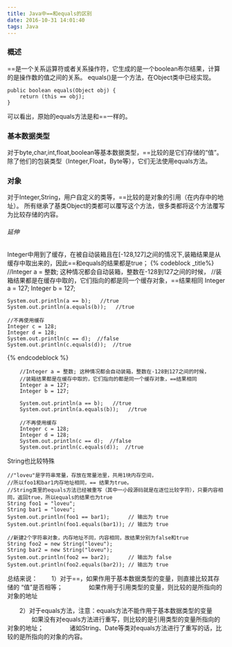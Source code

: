 ```yaml
---
title: Java中==和equals的区别
date: 2016-10-31 14:01:40
tags: Java
---
```


### 概述
==是一个关系运算符或者关系操作符，它生成的是一个boolean布尔结果，计算的是操作数的值之间的关系。
equals()是一个方法，在Object类中已经实现。
```
public boolean equals(Object obj) {
    return (this == obj);
}
```
可以看出，原始的equals方法是和==一样的。
<!-- more -->
### 基本数据类型
对于byte,char,int,float,boolean等基本数据类型，==比较的是它们存储的“值”。除了他们的包装类型（Integer,Float，Byte等），它们无法使用equals方法。

### 对象
对于Integer,String，用户自定义的类等，==比较的是对象的引用（在内存中的地址）。
所有继承了基类Object的类都可以覆写这个方法，很多类都将这个方法覆写为比较存储的内容。

###### 延伸
Integer中用到了缓存，在被自动装箱且在[-128,127]之间的情况下,装箱结果是从缓存中取出来的，因此==和equals的结果都是true；
{% codeblock _title%}
	//Integer a = 整数; 这种情况都会自动装箱，整数在-128到127之间的时候，
	//装箱结果都是在缓存中取的，它们指向的都是同一个缓存对象，==结果相同
	Integer a = 127;
	Integer b = 127;

	System.out.println(a == b);   //true
	System.out.println(a.equals(b));   //true

	//不再使用缓存
	Integer c = 128;
	Integer d = 128;
	System.out.println(c == d);  //false
	System.out.println(c.equals(d));  //true
{% endcodeblock %}
```
	//Integer a = 整数; 这种情况都会自动装箱，整数在-128到127之间的时候，
	//装箱结果都是在缓存中取的，它们指向的都是同一个缓存对象，==结果相同
	Integer a = 127;
	Integer b = 127;

	System.out.println(a == b);   //true
	System.out.println(a.equals(b));   //true

	//不再使用缓存
	Integer c = 128;
	Integer d = 128;
	System.out.println(c == d);  //false
	System.out.println(c.equals(d));  //true	
```
String也比较特殊
```
//"loveu"是字符串常量，存放在常量池里，共用1块内存空间，
//所以foo1和bar1内存地址相同，== 结果为true。
//String类里的equals方法已经被重写（其中一小段源码就是在逐位比较字符），只要内容相同，返回true，所以equals的结果也为true
String foo1 = "loveu";  
String bar1 = "loveu";  
System.out.println(foo1 == bar1);      // 输出为 true  
System.out.println(foo1.equals(bar1)); // 输出为 true  

//新建2个字符串对象，内存地址不同，内容相同，故结果分别为false和true
String foo2 = new String("loveu");  
String bar2 = new String("loveu");  
System.out.println(foo2 == bar2);      // 输出为 false  
System.out.println(foo2.equals(bar2)); // 输出为 true  
```

总结来说：
　　1）对于==，如果作用于基本数据类型的变量，则直接比较其存储的 “值”是否相等；
　　　　如果作用于引用类型的变量，则比较的是所指向的对象的地址

　　2）对于equals方法，注意：equals方法不能作用于基本数据类型的变量
　　　　如果没有对equals方法进行重写，则比较的是引用类型的变量所指向的对象的地址；
　　　　诸如String、Date等类对equals方法进行了重写的话，比较的是所指向的对象的内容。
